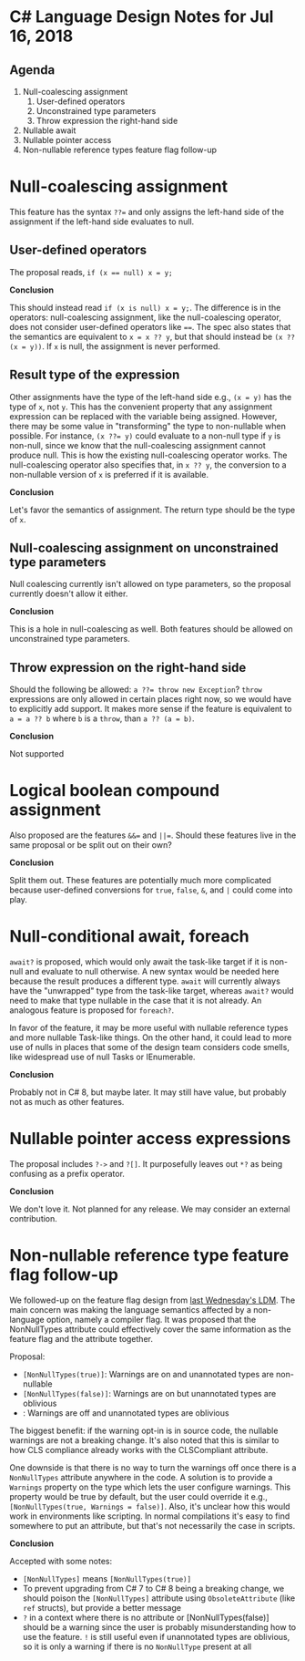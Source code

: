 ﻿# C# Language Design Notes for Jul 16, 2018

## Agenda

1. Null-coalescing assignment
   1. User-defined operators
   1. Unconstrained type parameters
   1. Throw expression the right-hand side
1. Nullable await
1. Nullable pointer access
1. Non-nullable reference types feature flag follow-up

# Null-coalescing assignment

This feature has the syntax `??=` and only assigns the left-hand side of the
assignment if the left-hand side evaluates to null.

## User-defined operators

The proposal reads, `if (x == null) x = y;`

**Conclusion**

This should instead read `if (x is null) x = y;`. The difference is in the
operators: null-coalescing assignment, like the null-coalescing operator,
does not consider user-defined operators like `==`. The spec also states that
the semantics are equivalent to `x = x ?? y`, but that should instead be `(x
?? (x = y))`. If `x` is null, the assignment is never performed.


## Result type of the expression

Other assignments have the type of the left-hand side e.g., `(x = y)` has the
type of `x`, not `y`. This has the convenient property that any assignment
expression can be replaced with the variable being assigned. However, there
may be some value in "transforming" the type to non-nullable when possible.
For instance, `(x ??= y)` could evaluate to a non-null type if `y` is
non-null, since we know that the null-coalescing assignment cannot produce
null. This is how the existing null-coalescing operator works. The
null-coalescing operator also specifies that, in `x ?? y`, the conversion to
a non-nullable version of `x` is preferred if it is available.

**Conclusion**

Let's favor the semantics of assignment. The return type should be the type of `x`.

## Null-coalescing assignment on unconstrained type parameters

Null coalescing currently isn't allowed on type parameters, so the proposal
currently doesn't allow it either.

**Conclusion**

This is a hole in null-coalescing as well. Both features should be allowed
on unconstrained type parameters.

## Throw expression on the right-hand side

Should the following be allowed: `a ??= throw new Exception`? `throw`
expressions are only allowed in certain places right now, so we would have to
explicitly add support. It makes more sense if the feature is equivalent to
`a = a ?? b` where `b` is a `throw`, than `a ?? (a = b)`.

**Conclusion**

Not supported

# Logical boolean compound assignment

Also proposed are the features `&&=` and `||=`. Should these features live
in the same proposal or be split out on their own?

**Conclusion**

Split them out. These features are potentially much more complicated because
user-defined conversions for `true`, `false`, `&`, and `|` could come into play.

# Null-conditional await, foreach

`await?` is proposed, which would only await the task-like target if it is
non-null and evaluate to null otherwise. A new syntax would be needed here
because the result produces a different type. `await` will currently always
have the "unwrapped" type from the task-like target, whereas `await?` would
need to make that type nullable in the case that it is not already. An
analogous feature is proposed for `foreach?`.

In favor of the feature, it may be more useful with nullable reference types
and more nullable Task-like things. On the other hand, it could lead to more
use of nulls in places that some of the design team considers code smells,
like widespread use of null Tasks or IEnumerable.

**Conclusion**

Probably not in C# 8, but maybe later. It may still have value, but probably
not as much as other features.


# Nullable pointer access expressions

The proposal includes `?->` and `?[]`. It purposefully leaves out `*?` as
being confusing as a prefix operator.

**Conclusion**

We don't love it. Not planned for any release. We may consider an external
contribution.

# Non-nullable reference type feature flag follow-up

We followed-up on the feature flag design from [last Wednesday's
LDM](LDM-2018-07-11.md). The main concern was making the language semantics
affected by a non-language option, namely a compiler flag. It was proposed
that the NonNullTypes attribute could effectively cover the same information
as the feature flag and the attribute together.

Proposal:

* `[NonNullTypes(true)]`: Warnings are on and unannotated types are non-nullable
* `[NonNullTypes(false)]`: Warnings are on but unannotated types are oblivious
* <no attribute>: Warnings are off and unannotated types are oblivious

The biggest benefit: if the warning opt-in is in source code, the nullable
warnings are not a breaking change. It's also noted
that this is similar to how CLS compliance already works with the
CLSCompliant attribute.

One downside is that there is no way to turn the warnings off once there is a
`NonNullTypes` attribute anywhere in the code. A solution is to provide a
`Warnings` property on the type which lets the user configure warnings. This
property would be true by default, but the user could override it e.g.,
`[NonNullTypes(true, Warnings = false)]`. Also, it's unclear how this would
work in environments like scripting. In normal compilations it's easy to find
somewhere to put an attribute, but that's not necessarily the case in
scripts.

**Conclusion**

Accepted with some notes:

* `[NonNullTypes]` means `[NonNullTypes(true)]`
* To prevent upgrading from C# 7 to C# 8 being a breaking change, we should
poison the `[NonNullTypes]` attribute using `ObsoleteAttribute` (like `ref`
structs), but provide a better message
* `?` in a context where there is no attribute or [NonNullTypes(false)] should be
a warning since the user is probably misunderstanding how to use the feature. `!`
is still useful even if unannotated types are oblivious, so it is only a warning
if there is no `NonNullType` present at all
